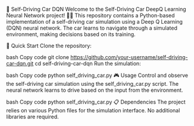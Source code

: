 
🚗 Self-Driving Car DQN
Welcome to the Self-Driving Car DeepQ Learning Neural Network project! 🤖🚗 This repository contains a Python-based implementation of a self-driving car simulation using a Deep Q Learning (DQN) neural network. The car learns to navigate through a simulated environment, making decisions based on its training.

🚀 Quick Start
Clone the repository:

bash
Copy code
git clone https://github.com/your-username/self-driving-car-dqn.git
cd self-driving-car-dqn
Run the simulation:

bash
Copy code
python self_driving_car.py
🎮 Usage
Control and observe the self-driving car simulation using the self_driving_car.py script. The neural network learns to drive based on the input from the environment.

bash
Copy code
python self_driving_car.py
📋 Dependencies
The project relies on various Python files for the simulation interface. No additional libraries are required.
